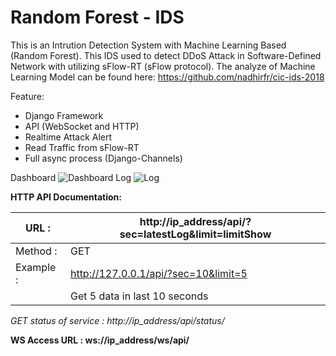 # Random Forest - IDS

This is an Intrution Detection System with Machine Learning Based (Random Forest). This IDS used to detect DDoS Attack in Software-Defined Network with utilizing sFlow-RT (sFlow protocol). The analyze of Machine Learning Model can be found here: https://github.com/nadhirfr/cic-ids-2018

Feature:
- Django Framework
- API (WebSocket and HTTP)
- Realtime Attack Alert
- Read Traffic from sFlow-RT
- Full async process (Django-Channels)

Dashboard ![Dashboard](https://image.prntscr.com/image/fQguG-P3SJGxSH2Gvxnglw.png)
Log ![Log](https://image.prntscr.com/image/cS07jXgeTIC9FINCFCpaFQ.png)

__HTTP API Documentation:__

| URL :      | http://ip_address/api/?sec=latestLog&limit=limitShow |
|------------|------------------------------------------------------|
| Method :   | GET                                                  |
| Example :  | http://127.0.0.1/api/?sec=10&limit=5                 |
|            | Get 5 data in last 10 seconds                        |

*GET status of service : http://ip_address/api/status/*

__WS Access URL : ws://ip_address/ws/api/__
